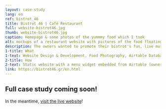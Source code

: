 ```yaml
---
layout: case-study
lang: en
ref: bistrot_46
title: Bistrot 46 | Café Restaurant
full: website-bistrot46.jpg
thumb: website-bistrot46.jpg
caption: Homepage & some photos of the yummmy food which I took
alt: mockups of a restaurant website with pictures of the food floating alongside screenshots of the site
description: The owners wanted to promote their bistrot's fun, live music nights as well as their homemade food, to both locals and tourists.<br>First we had a meeting to discuss the direction of the project, then photographed all the dishes, built the website and finally the editable menu.
1-title: What
1-text: Website Design & Development, Food Photography, Airtable Database (menu)
2-title: How
2-text: Static website with a menu widget embedded from Airtable (owners can update the menu themselves)
link: https://bistrot46.gr/en.html
---
```


## Full case study coming soon!
In the meantime, [visit the live website](https://bistrot46.gr)!

